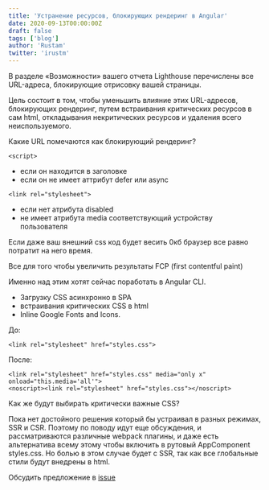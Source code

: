 ```yaml
---
title: 'Устранение ресурсов, блокирующих рендеринг в Angular'
date: 2020-09-13T00:00:00Z
draft: false
tags: ['blog']
author: 'Rustam'
twitter: 'irustm'
---
```


В разделе «Возможности» вашего отчета Lighthouse перечислены все URL-адреса, блокирующие отрисовку вашей страницы.

Цель состоит в том, чтобы уменьшить влияние этих URL-адресов, блокирующих рендеринг, путем встраивания критических ресурсов в сам html, откладывания некритических ресурсов и удаления всего неиспользуемого.

Какие URL помечаются как блокирующий рендеринг?

`<script>`

- если он находится в заголовке
- если он не имеет аттрибут defer или async

`<link rel="stylesheet">`

- если нет атрибута disabled
- не имеет атрибута media соответствующий устройству пользователя

Если даже ваш внешний css код будет весить 0кб браузер все равно потратит на него время.

Все для того чтобы увеличить результаты FCP (first contentful paint)

Именно над этим хотят сейчас поработать в Angular CLI.

- Загрузку CSS асинхронно в SPA
- встраивания критических CSS в html
- Inline Google Fonts and Icons.

До:

`<link rel="stylesheet" href="styles.css">`

После:

```
<link rel="stylesheet" href="styles.css" media="only x" onload="this.media='all'">
<noscript><link rel="stylesheet" href="styles.css"></noscript>
```

Как же будут выбирать критически важные CSS?

Пока нет достойного решения который бы устраивал в разных режимах, SSR и CSR. Поэтому по поводу идут еще обсуждения, и рассматриваются различные webpack плагины, и даже есть альтернатива всему этому чтобы включить в рутовый AppComponent styles.css. Но болью в этом случае будет с SSR, так как все глобальные стили будут внедрены в html.

Обсудить предложение в [issue](https://github.com/angular/angular-cli/issues/18730)